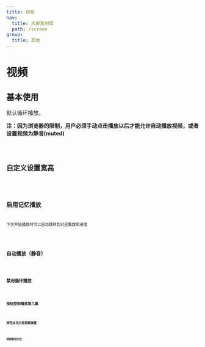 ```yaml
---
title: 视频
nav:
  title: 大屏素材库
  path: /screen
group:
  title: 其他
---
```


# 视频

## 基本使用
默认循环播放。

**注：因为浏览器的限制，用户必须手动点击播放以后才能允许自动播放视频，或者设置视频为静音(muted)**

<code src="../../../example/VideoDemo/demo1.tsx" background="#fff">

## 自定义设置宽高

<code src="../../../example/VideoDemo/demo2.tsx" background="#fff">

## 启用记忆播放

下次开始播放时可以自动跳转到对应集数和进度

<code src="../../../example/VideoDemo/demo3.tsx" background="#fff">

## 自动播放（静音）

<code src="../../../example/VideoDemo/demo4.tsx" background="#fff">

## 禁用循环播放

<code src="../../../example/VideoDemo/demo5.tsx" background="#fff">

## 按钮控制播放第几集

<code src="../../../example/VideoDemo/demo6.tsx" background="#fff">

## 按钮点击出现视频弹窗

<code src="../../../example/VideoDemo/demo7.tsx" background="#fff">

## 视频数组为空

<code src="../../../example/VideoDemo/demo8.tsx" background="#fff">
